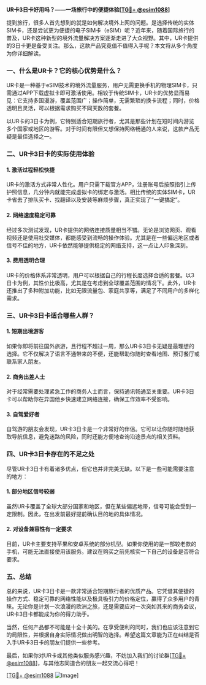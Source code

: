 **UR卡3日卡好用吗？——一场旅行中的便捷体验[[TG💪+ @esim1088](https://t.me/s/esim1088)]**

提到旅行，很多人首先想到的就是如何解决境外上网的问题。是选择传统的实体SIM卡，还是尝试更为便捷的电子SIM卡（eSIM）呢？近年来，随着国际旅行的普及，UR卡这种新型的境外流量解决方案逐渐走进了大众视野。其中，UR卡提供的3日卡更是备受关注。那么，这款产品究竟值不值得入手呢？本文将从多个角度为你详细解读。

### 一、什么是UR卡？它的核心优势是什么？

UR卡是一种基于eSIM技术的境外流量服务，用户无需更换手机的物理SIM卡，只需通过APP下载虚拟卡即可激活使用。相较于传统SIM卡，UR卡的优势显而易见：它支持多国漫游，覆盖范围广；操作简单，无需繁琐的换卡流程；同时，价格透明且灵活，可以根据需求购买不同天数的套餐。

以UR卡的3日卡为例，它特别适合短期旅行者，尤其是那些计划在短时间内游览多个国家或地区的游客。对于时间有限但又想保持网络畅通的人来说，这款产品无疑是最佳选择之一。

### 二、UR卡3日卡的实际使用体验

#### 1. **激活过程轻松快捷**
UR卡的激活方式非常人性化。用户只需下载官方APP，注册账号后按照指引上传护照信息，几分钟内就能完成虚拟卡的绑定与激活。相比传统的实体SIM卡，UR卡省去了排队买卡、找翻译以及安装等麻烦步骤，真正实现了“一键搞定”。

#### 2. **网络速度稳定可靠**
经过多次测试发现，UR卡提供的网络连接质量相当不错。无论是浏览网页、观看视频还是使用社交媒体，都能感受到流畅的操作体验。尤其是在一些偏远地区或者信号不佳的地方，UR卡依然能够提供稳定的网络支持，这一点让人印象深刻。

#### 3. **费用透明合理**
UR卡的价格体系非常透明，用户可以根据自己的行程长度选择合适的套餐。以3日卡为例，其性价比极高，尤其是在考虑到全球覆盖范围的情况下。此外，UR卡还推出了多种附加功能，比如无限流量包、家庭共享等，满足了不同用户的多样化需求。

### 三、UR卡3日卡适合哪些人群？

#### 1. 短期出境游客
如果你即将前往国外旅游，且行程不超过一周，那么UR卡3日卡无疑是最理想的选择。它不仅解决了语言不通带来的不便，还能帮助你随时查看地图、预订餐厅或联系家人朋友。

#### 2. 商务出差人士
对于经常需要处理紧急工作的商务人士而言，保持通讯畅通至关重要。UR卡3日卡可以帮助你在异国他乡快速建立网络连接，确保工作效率不受影响。

#### 3. 自驾爱好者
自驾游的朋友会发现，UR卡3日卡是一个非常好的伴侣。它可以让你随时随地获取导航信息，避免迷路的风险，同时还能方便地查询沿途景点的相关资料。

### 四、UR卡3日卡存在的不足之处

尽管UR卡3日卡有着诸多优点，但它也并非完美无缺。以下是一些可能需要注意的地方：

#### 1. **部分地区信号较弱**
虽然UR卡覆盖了全球大部分国家和地区，但在某些偏远地带，信号可能会受到一定限制。因此，在出发前最好提前确认目的地的具体情况。

#### 2. **对设备兼容性有一定要求**
目前，UR卡主要支持苹果和安卓系统的部分机型。如果你使用的是一部较老款的手机，可能无法直接使用该服务。建议在购买之前先核实一下自己的设备是否符合要求。

### 五、总结

总的来说，UR卡3日卡是一款非常适合短期旅行者的优质产品。它凭借其便捷的操作方式、稳定可靠的网络性能以及极具吸引力的价格定位，赢得了众多用户的青睐。无论你是计划一次浪漫的欧洲之旅，还是需要应对一次突如其来的商务会议，UR卡3日卡都能成为你的得力助手。

当然，任何产品都不可能是十全十美的。在享受便利的同时，我们也应该注意到它的局限性，并根据自身实际情况做出明智的选择。希望这篇文章能为正在纠结是否入手UR卡3日卡的朋友们提供一些参考。

最后，如果你对UR卡或其他类似服务感兴趣，不妨加入我们的讨论群[[TG💪+ @esim1088](https://t.me/s/esim1088)]，与其他志同道合的朋友一起交流心得吧！

[[TG💪+ @esim1088](https://t.me/s/esim1088) ![Image](https://i.postimg.cc/4NQfJmqS/Snipaste-2025-05-13-00-14-12.png)]
